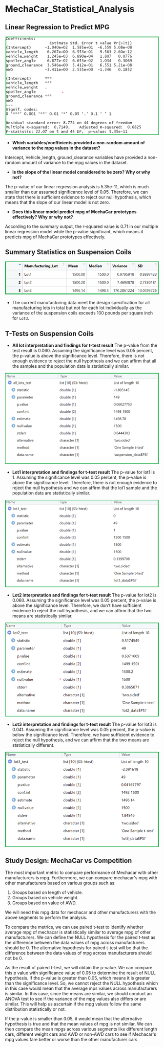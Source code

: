 # MechaCar_Statistical_Analysis

## Linear Regression to Predict MPG

![linear_regression](image_analysis/linear_regression.png)

-   **Which variables/coefficients provided a non-random amount of variance to the mpg values in the dataset?**

Intercept, Vehicle_length, ground_clearance variables have provided a non-random amount of variance to the mpg values in the dataset.


-   **Is the slope of the linear model considered to be zero? Why or why not?**

The p-value of our linear regression analysis is 5.35e-11, which is much smaller than our assumed significance level of 0.05. Therefore, we
can state that there is sufficient evidence to reject our null hypothesis, which means that the slope of our linear model is not zero.

-   **Does this linear model predict mpg of MechaCar prototypes effectively? Why or why not?**

According to the summary output, the r-squared value is 0.71 in our multiple linear regression model while the p-value significant, which means
it predicts mpg of
MechaCar prototypes effectively.

## Summary Statistics on Suspension Coils

![suspension_coil](image_analysis/suspension_coil.png)

-   The current manufacturing data meet the design specification for all manufacturing lots in total but not for each lot individually as the
variance of the suspension coils exceeds 100 pounds per square inch for `Lot3`.


## T-Tests on Suspension Coils

-   **All lot interpretation and findings for t-test result**
The p-value from the test result is 0.060. Assuming the significance level was 0.05 percent, the p-value is above the significance level. Therefore,
there is not enough evidence to reject the null hypothesis and we can affirm that all the samples and the population data is statistically similar.

![all_lots_t_test](image_analysis/all_lots_ttest.png)

-   **Lot1 interpretation and findings for t-test result**
The p-value for lot1 is 1. Assuming the significance level was 0.05 percent, the p-value is above the significance level. Therefore, there is not
enough evidence to reject the null hypothesis and we can affirm that the lot1 sample and the population data are statistically similar.

![lot1_t_test](image_analysis/lot1_test.png)

-   **Lot2 interpretation and findings for t-test result**
The p-value for lot2 is 0.060. Assuming the significance level was 0.05 percent, the p-value is above the significance level. Therefore, we don't
have sufficient evidence to reject the null hypothesis, and we can affirm that the two means are statistically similar.

![lot2_t_test](image_analysis/lot2_t_test.png)

-   **Lot3 interpretation and findings for t-test result**
The p-value for lot3 is 0.041. Assuming the significance level was 0.05 percent, the p-value is below the significance level. Therefore, we have
sufficient evidence to reject the null hypothesis, and we can affirm that the two means are statistically different.

![lot3_t_test](image_analysis/lot3_t_test.png)

## Study Design: MechaCar vs Competition

The most important metric to compare performance of Mechacar with other manufacturers is mpg. Furthermore, we can compare mechacar's mpg with other
manufacturers based on various groups such as:

1. Groups based on length of vehicle.
2. Groups based on vehicle weight.
3. Groups based on value of AWD.

We will need this mpg data for mechacar and other manufacturers with the above segments to perform the analysis.

To compare the metrics, we can use paired t-test to identify whether average mpg of mechacar is statistically similar to average mpg of other
manufacturers. We can define the NULL hypothesis for the paired t-test as the difference between the data values of mpg across manufacturers
should be 0. The alternative hypothesis for paired t-test will be that the difference between the data values of mpg across manufacturers should not be 0. 

As the result of paired t-test, we will obtain the p-value. We can compare this p value with significance value of 0.05 to determine the result of NULL
hypothesis. If the p-value is greater than 0.05, which means it is greater than the significance level. So, we cannot reject the NULL hypothesis which in
this case would mean that the average mps values across manufacturers is similar. In this case, since the means are similar, we should conduct an ANOVA test
to see if the variance of the mpg values also differs or are similar. This will help us ascertain if the mpg values follow the same distribution statistically
or not. 

If the p-value is smaller than 0.05, it would mean that the alternative hypothesis is true and that the mean values of mpg is not similar. We can then
compare the mean mpgs across various segments like different length cars, different weight cars and AWD or non-AWD cars to see if Mechacar's mpg values
fare better or worse than the other manufacturer cars.
